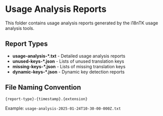 # Usage Analysis Reports

This folder contains usage analysis reports generated by the i18nTK usage analysis tools.

## Report Types

- **usage-analysis-*.txt** - Detailed usage analysis reports
- **unused-keys-*.json** - Lists of unused translation keys
- **missing-keys-*.json** - Lists of missing translation keys
- **dynamic-keys-*.json** - Dynamic key detection reports

## File Naming Convention

```
{report-type}-{timestamp}.{extension}
```

Example: `usage-analysis-2025-01-24T10-30-00-000Z.txt`